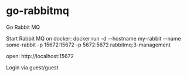 # go-rabbitmq
Go Rabbit MQ

Start Rabbit MQ on docker:
docker run -d --hostname my-rabbit --name some-rabbit -p 15672:15672 -p 5672:5672 rabbitmq:3-management

open:
http://localhost:15672

Login via guest/guest